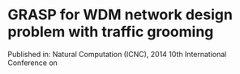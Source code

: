 # GRASP for WDM network design problem with traffic grooming

Published in:
Natural Computation (ICNC), 2014 10th International Conference on

